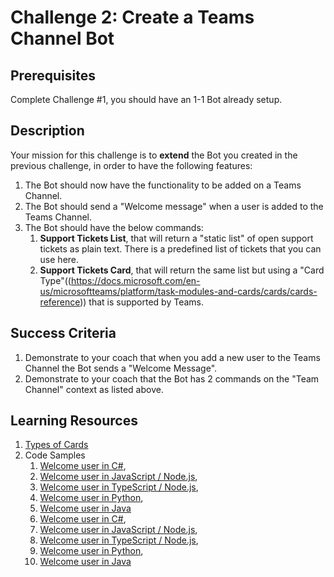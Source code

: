 # Challenge 2: Create a Teams Channel Bot

## Prerequisites

Complete Challenge #1, you should have an 1-1 Bot already setup.

## Description

Your mission for this challenge is to **extend** the Bot you created in the previous challenge, in order to have the following features:

1. The Bot should now have the functionality to be added on a Teams Channel.
2. The Bot should send a "Welcome message" when a user is added to the Teams Channel.
3. The Bot should have the below commands:
    1. **Support Tickets List**, that will return a "static list" of open support tickets as plain text. There is a predefined list of tickets that you can use here.
    2. **Support Tickets Card**, that will return the same list but using a "Card Type"((<https://docs.microsoft.com/en-us/microsoftteams/platform/task-modules-and-cards/cards/cards-reference>)) that is supported by Teams.

## Success Criteria

1. Demonstrate to your coach that when you add a new user to the Teams Channel the Bot sends a "Welcome Message".
2. Demonstrate to your coach that the Bot has 2 commands on the "Team Channel" context as listed above.

## Learning Resources

1. [Types of Cards](https://docs.microsoft.com/en-us/microsoftteams/platform/task-modules-and-cards/cards/cards-reference)
1. Code Samples
    1. [Welcome user in C#](https://github.com/microsoft/BotBuilder-Samples/blob/main/samples/csharp_dotnetcore/03.welcome-user),
    2. [Welcome user in JavaScript / Node.js](https://github.com/microsoft/BotBuilder-Samples/blob/main/samples/javascript_nodejs/03.welcome-users),
    3. [Welcome user in TypeScript / Node.js](https://github.com/microsoft/BotBuilder-Samples/blob/main/samples/typescript_nodejs/03.welcome-users),
    4. [Welcome user in Python](https://github.com/microsoft/BotBuilder-Samples/blob/main/samples/python/03.welcome-user),
    5. [Welcome user in Java](https://github.com/microsoft/BotBuilder-Samples/blob/main/samples/java_springboot/03.welcome-user)
    6. [Welcome user in C#](https://github.com/microsoft/BotBuilder-Samples/blob/main/samples/csharp_dotnetcore/06.using-cards),
    7. [Welcome user in JavaScript / Node.js](https://github.com/microsoft/BotBuilder-Samples/blob/main/samples/javascript_nodejs/05.multi-turn-prompt),
    8. [Welcome user in TypeScript / Node.js](https://github.com/microsoft/BotBuilder-Samples/blob/main/samples/typescript_nodejs/06.using-cards),
    9. [Welcome user in Python](https://github.com/microsoft/BotBuilder-Samples/blob/main/samples/python/06.using-cards),
    10. [Welcome user in Java](https://github.com/microsoft/BotBuilder-Samples/blob/main/samples/java_springboot/06.using-cardshttps://github.com/microsoft/BotBuilder-Samples/blob/main/samples/java_springboot/06.using-cardshttps://github.com/microsoft/BotBuilder-Samples/blob/main/samples/java_springboot/06.using-cards)
